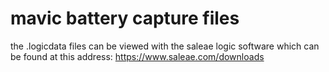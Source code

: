 # mavic battery capture files

the .logicdata files can be viewed with the saleae logic software which can be found at this address: https://www.saleae.com/downloads
